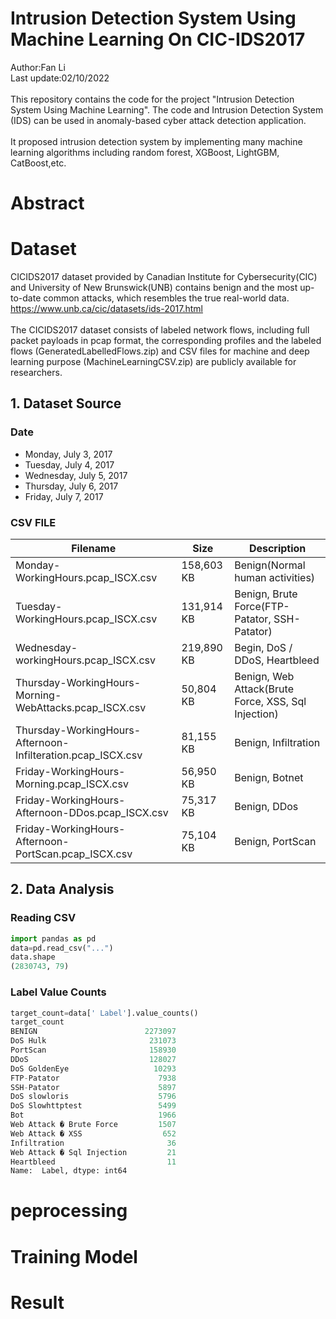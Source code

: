# Intrusion Detection System Using Machine Learning On CIC-IDS2017
Author:Fan Li<br/>
Last update:02/10/2022<br/>
<br/>
This repository contains the code for the project "Intrusion Detection System Using Machine Learning". The code and Intrusion Detection System (IDS) can be used in anomaly-based cyber attack detection application.<br/>
</br>
It proposed intrusion detection system by implementing many machine learning algorithms including random forest, XGBoost, LightGBM, CatBoost,etc.<br/>
# Abstract
# Dataset
CICIDS2017 dataset provided by Canadian Institute for Cybersecurity(CIC) and University of New Brunswick(UNB) contains benign and the most up-to-date common attacks, which resembles the true real-world data. https://www.unb.ca/cic/datasets/ids-2017.html<br/>
<br/>
The CICIDS2017 dataset consists of labeled network flows, including full packet payloads in pcap format, the corresponding profiles and the labeled flows (GeneratedLabelledFlows.zip) and CSV files for machine and deep learning purpose (MachineLearningCSV.zip) are publicly available for researchers.<br/>
## 1. Dataset Source
### Date
- Monday, July 3, 2017
- Tuesday, July 4, 2017
- Wednesday, July 5, 2017
- Thursday, July 6, 2017
- Friday, July 7, 2017
### CSV FILE
| Filename | Size | Description |
| -------- | ---- | ----------- |
| Monday-WorkingHours.pcap_ISCX.csv | 158,603 KB | Benign(Normal human activities) |
| Tuesday-WorkingHours.pcap_ISCX.csv | 131,914 KB | Benign, Brute Force(FTP-Patator, SSH-Patator) |
| Wednesday-workingHours.pcap_ISCX.csv | 219,890 KB | Begin, DoS / DDoS, Heartbleed |
| Thursday-WorkingHours-Morning-WebAttacks.pcap_ISCX.csv | 50,804 KB | Benign, Web Attack(Brute Force, XSS, Sql Injection) |
| Thursday-WorkingHours-Afternoon-Infilteration.pcap_ISCX.csv | 81,155 KB | Benign, Infiltration |
| Friday-WorkingHours-Morning.pcap_ISCX.csv | 56,950 KB | Benign, Botnet |
| Friday-WorkingHours-Afternoon-DDos.pcap_ISCX.csv | 75,317 KB | Benign, DDos  |
| Friday-WorkingHours-Afternoon-PortScan.pcap_ISCX.csv | 75,104 KB | Benign, PortScan |
## 2. Data Analysis
### Reading CSV
```python
import pandas as pd
data=pd.read_csv("...")
data.shape
(2830743, 79)
```
### Label Value Counts
```python
target_count=data[' Label'].value_counts()
target_count
BENIGN                        2273097
DoS Hulk                       231073
PortScan                       158930
DDoS                           128027
DoS GoldenEye                   10293
FTP-Patator                      7938
SSH-Patator                      5897
DoS slowloris                    5796
DoS Slowhttptest                 5499
Bot                              1966
Web Attack � Brute Force         1507
Web Attack � XSS                  652
Infiltration                       36
Web Attack � Sql Injection         21
Heartbleed                         11
Name:  Label, dtype: int64
```

# peprocessing
# Training Model
# Result
